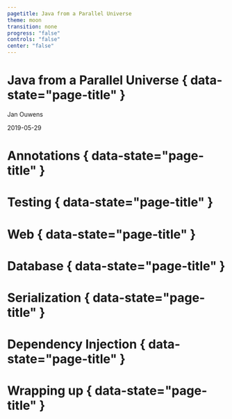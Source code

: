 ```yaml
---
pagetitle: Java from a Parallel Universe
theme: moon
transition: none
progress: "false"
controls: "false"
center: "false"
---
```


# Java from a Parallel Universe { data-state="page-title" }

Jan Ouwens

2019-05-29

# Annotations { data-state="page-title" }

# Testing { data-state="page-title" }

# Web { data-state="page-title" }

# Database { data-state="page-title" }

# Serialization { data-state="page-title" }

# Dependency Injection { data-state="page-title" }

# Wrapping up { data-state="page-title" }

